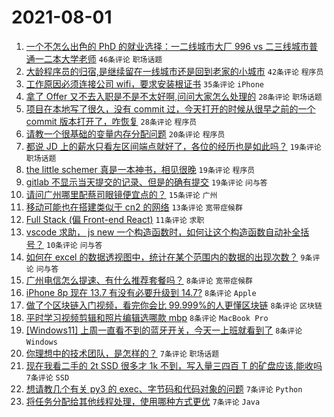 # 2021-08-01

1. [一个不怎么出色的 PhD 的就业选择：一二线城市大厂 996 vs 二三线城市普通一二本大学老师](https://www.v2ex.com/t/793018) `46条评论` `职场话题`
1. [大龄程序员的归宿,是继续留在一线城市还是回到老家的小城市](https://www.v2ex.com/t/793034) `42条评论` `程序员`
1. [工作原因必须连接公司 wifi，要求安装根证书](https://www.v2ex.com/t/792969) `35条评论` `iPhone`
1. [拿了 Offer 又不去入职是不是不太好啊,问问大家怎么处理的](https://www.v2ex.com/t/792975) `28条评论` `职场话题`
1. [项目在本地写了很久，没有 commit 过，今天打开的时候从很早之前的一个 commit 版本打开了，咋恢复](https://www.v2ex.com/t/793036) `28条评论` `程序员`
1. [请教一个很基础的变量内存分配问题](https://www.v2ex.com/t/793017) `20条评论` `程序员`
1. [都说 JD 上的薪水只看左区间端点就好了，各位的经历也是如此吗？](https://www.v2ex.com/t/792951) `19条评论` `职场话题`
1. [the little schemer 真是一本神书，相见很晚](https://www.v2ex.com/t/792958) `19条评论` `程序员`
1. [gitlab 不显示当天提交的记录、但是的确有提交](https://www.v2ex.com/t/792966) `19条评论` `问与答`
1. [请问广州哪里配蔡司眼镜便宜点的？](https://www.v2ex.com/t/792970) `15条评论` `广州`
1. [移动可能也在搭建类似于 cn2 的网络](https://www.v2ex.com/t/793040) `13条评论` `宽带症候群`
1. [Full Stack (偏 Front-end React)](https://www.v2ex.com/t/792957) `11条评论` `求职`
1. [vscode 求助， js new 一个构造函数时，如何让这个构造函数自动补全括号？](https://www.v2ex.com/t/792955) `10条评论` `问与答`
1. [如何在 excel 的数据透视图中，统计在某个范围内的数据的出现次数？](https://www.v2ex.com/t/792941) `9条评论` `问与答`
1. [广州电信怎么提速、有什么推荐套餐吗？](https://www.v2ex.com/t/793049) `8条评论` `宽带症候群`
1. [iPhone 8p 现在 13.7 有没有必要升级到 14.7?](https://www.v2ex.com/t/793045) `8条评论` `Apple`
1. [做了个区块链入门视频，看完你会比 99.999%的人更懂区块链](https://www.v2ex.com/t/793013) `8条评论` `区块链`
1. [平时学习视频剪辑和照片编辑选哪款 mbp](https://www.v2ex.com/t/792959) `8条评论` `MacBook Pro`
1. [[Windows11] 上周一直看不到的蓝牙开关，今天一上班就看到了](https://www.v2ex.com/t/792942) `8条评论` `Windows`
1. [你理想中的技术团队，是怎样的？](https://www.v2ex.com/t/793027) `7条评论` `职场话题`
1. [现在我看二手的 2t SSD 很多才 1k 不到，写入量三四百 T 的矿盘应该,能收吗](https://www.v2ex.com/t/792988) `7条评论` `SSD`
1. [想请教几个有关 py3 的 exec、字节码和代码对象的问题](https://www.v2ex.com/t/792987) `7条评论` `Python`
1. [将任务分配给其他线程处理，使用哪种方式更优](https://www.v2ex.com/t/792974) `7条评论` `Java`

